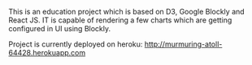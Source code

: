 This is an education project which is based on D3, Google Blockly and React JS.
IT is capable of rendering a few charts which are getting configured in UI using Blockly.

Project is currently deployed on heroku: http://murmuring-atoll-64428.herokuapp.com
